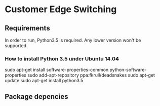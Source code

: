 # Customer Edge Switching

## Requirements
In order to run, Python3.5 is required. Any lower version won't be supported.

### How to install Python 3.5 under Ubuntu 14.04
sudo apt-get install software-properties-common python-software-properties
sudo add-apt-repository ppa:fkrull/deadsnakes
sudo apt-get update
sudo apt-get install python3.5

## Package depencies

